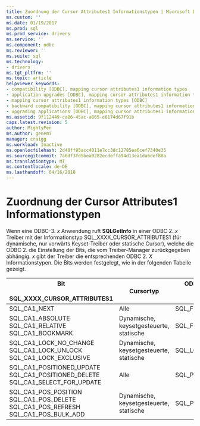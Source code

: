 ```yaml
---
title: Zuordnung der Cursor Attributes1 Informationstypen | Microsoft Docs
ms.custom: ''
ms.date: 01/19/2017
ms.prod: sql
ms.prod_service: drivers
ms.service: ''
ms.component: odbc
ms.reviewer: ''
ms.suite: sql
ms.technology:
- drivers
ms.tgt_pltfrm: ''
ms.topic: article
helpviewer_keywords:
- compatibility [ODBC], mapping cursor attributes1 information types
- application upgrades [ODBC], mapping cursor attributes1 information types
- mapping cursor attributes1 information types [ODBC]
- backward compatibility [ODBC], mapping cursor attributes1 information types
- upgrading applications [ODBC], mapping cursor attributes1 information types
ms.assetid: 9f112449-ca86-45ac-a865-e6174d67f91b
caps.latest.revision: 5
author: MightyPen
ms.author: genemi
manager: craigg
ms.workload: Inactive
ms.openlocfilehash: 2d40ff95acc4011e7cc3dc12785ea6cef7340e35
ms.sourcegitcommit: 7a6df3fd5bea9282ecdeffa94d13ea1da6def80a
ms.translationtype: MT
ms.contentlocale: de-DE
ms.lasthandoff: 04/16/2018
---
```

# <a name="mapping-the-cursor-attributes1-information-types"></a>Zuordnung der Cursor Attributes1 Informationstypen
Wenn eine ODBC-3. *x* Anwendung ruft **SQLGetInfo** in einer ODBC 2.*.x* Treiber mit der Informationstyp SQL_XXXX_CURSOR_ATTRIBUTES1 (für dynamische, nur vorwärts Keyset-Treiber oder statische Cursor), welche die ODBC 2. die Einstellung der Bits, die vom Treiber-Manager zurückgegeben abhängig. *x* gibt der Treiber die entsprechenden ODBC 2. *X* Informationstypen. Die Bits werden festgelegt, wie in der folgenden Tabelle gezeigt.  
  
|Bit<br /><br /> SQL_XXXX_CURSOR_ATTRIBUTES1|Cursortyp|ODBC-2. *x* Informationen<br /><br /> Typ|  
|-----------------------------------------------|-----------------|-------------------------------------|  
|SQL_CA1_NEXT|Alle|SQL_FETCH_DIRECTION|  
|SQL_CA1_ABSOLUTE SQL_CA1_RELATIVE SQL_CA1_BOOKMARK|Dynamische, keysetgesteuerte, statische|SQL_FETCH_DIRECTION|  
|SQL_CA1_LOCK_NO_CHANGE SQL_CA1_LOCK_UNLOCK SQL_CA1_LOCK_EXCLUSIVE|Dynamische, keysetgesteuerte, statische|SQL_LOCK_TYPES|  
|SQL_CA1_POSITIONED_UPDATE SQL_CA1_POSITIONED_DELETE SQL_CA1_SELECT_FOR_UPDATE|Alle|SQL_POSITIONED_STATEMENTS|  
|SQL_CA1_POS_POSITION SQL_CA1_POS_DELETE SQL_CA1_POS_REFRESH SQL_CA1_POS_BULK_ADD|Dynamische, keysetgesteuerte, statische|SQL_POS_OPERATIONS|
